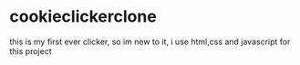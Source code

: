 # cookieclickerclone
this is my first ever clicker, so im new to it, i use html,css and javascript for this project
